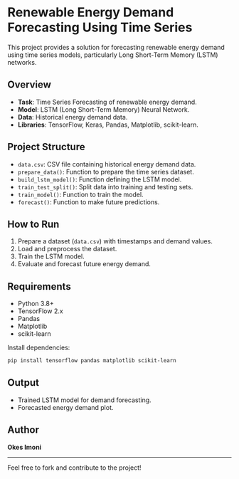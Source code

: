# Renewable Energy Demand Forecasting Using Time Series

This project provides a solution for forecasting renewable energy demand using time series models, particularly Long Short-Term Memory (LSTM) networks.

## Overview
- **Task**: Time Series Forecasting of renewable energy demand.
- **Model**: LSTM (Long Short-Term Memory) Neural Network.
- **Data**: Historical energy demand data.
- **Libraries**: TensorFlow, Keras, Pandas, Matplotlib, scikit-learn.

## Project Structure
- `data.csv`: CSV file containing historical energy demand data.
- `prepare_data()`: Function to prepare the time series dataset.
- `build_lstm_model()`: Function defining the LSTM model.
- `train_test_split()`: Split data into training and testing sets.
- `train_model()`: Function to train the model.
- `forecast()`: Function to make future predictions.

## How to Run
1. Prepare a dataset (`data.csv`) with timestamps and demand values.
2. Load and preprocess the dataset.
3. Train the LSTM model.
4. Evaluate and forecast future energy demand.

## Requirements
- Python 3.8+
- TensorFlow 2.x
- Pandas
- Matplotlib
- scikit-learn

Install dependencies:
```bash
pip install tensorflow pandas matplotlib scikit-learn
```

## Output
- Trained LSTM model for demand forecasting.
- Forecasted energy demand plot.

## Author
**Okes Imoni**

---
Feel free to fork and contribute to the project!
